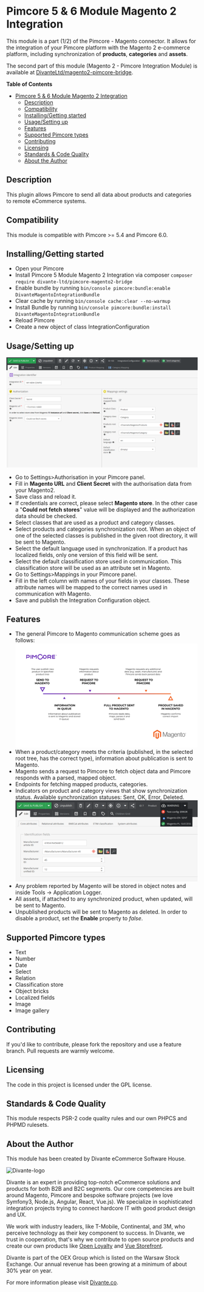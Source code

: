 # <a name="integration-module"></a>Pimcore 5 & 6 Module Magento 2 Integration

This module is a part (1/2) of the Pimcore - Magento connector. 
It allows for the integration of your Pimcore platform with the Magento 2 e-commerce platform, including synchronization of **products**, **categories** and **assets**.

The second part of this module (Magento 2 - Pimcore Integration Module) is available at [DivanteLtd/magento2-pimcore-bridge](https://github.com/DivanteLtd/magento2-pimcore-bridge). 

**Table of Contents**

- [Pimcore 5 & 6 Module Magento 2 Integration](#integration-module)
	- [Description](#description)
	- [Compatibility](#compatibility)
	- [Installing/Getting started](#installing)
	- [Usage/Setting up](#usage)
	- [Features](#features)
	- [Supported Pimcore types](#supported-types)
	- [Contributing](#contributing)
	- [Licensing](#licensing)
	- [Standards & Code Quality](#standards)
	- [About the Author](#authors)
	
## <a name="description"></a>Description	
This plugin allows Pimcore to send all data about products and categories to remote eCommerce systems.

## <a name="compatibility"></a>Compatibility	
This module is compatible with Pimcore >= 5.4 and Pimcore 6.0.

## <a name="installing"></a>Installing/Getting started	
- Open your Pimcore
- Install Pimcore 5 Module Magento 2 Integration via composer ```composer require divante-ltd/pimcore-magento2-bridge```
- Enable bundle by running  ```bin/console pimcore:bundle:enable DivanteMagentoIntegrationBundle```
- Clear cache by running ```bin/console cache:clear --no-warmup```
- Install Bundle by running ```bin/console pimcore:bundle:install DivanteMagentoIntegrationBundle```
- Reload Pimcore
- Create a new object of class IntegrationConfiguration

## <a name="usage"></a>Usage/Setting up
![Screenshot](doc/images/integrationConfigurationView.png)
- Go to Settings>Authorisation in your Pimcore panel.
- Fill in **Magento URL** and **Client Secret** with the authorisation data from your Magento2.
- Save class and reload it.
- If credentials are correct, please select **Magento store**. In the other case a "**Could not fetch stores**" value will be displayed and the authorization data should be checked.
- Select classes that are used as a product and category classes.
- Select products and categories synchronization root. When an object of one of the selected classes is published in the given root directory, it will be sent to Magento.
- Select the default language used in synchronization. If a product has localized fields, only one version of this field will be sent.
- Select the default classification store used in communication. This classification store will be used as an attribute set in Magento.
- Go to Settings>Mappings in your Pimcore panel.
- Fill in the left column with names of your fields in your classes. These attribute names will be mapped to the correct names used in communication with Magento.
- Save and publish the Integration Configuration object.

## <a name="features"></a>Features
- The general Pimcore to Magento communication scheme goes as follows:
![Screenshot](doc/images/integration_workflow.png)
- When a product/category meets the criteria (published, in the selected root tree, has the correct type), information about publication is sent to Magento.
- Magento sends a request to Pimcore to fetch object data and Pimcore responds with a parsed, mapped object.
- Endpoints for fetching mapped products, categories.
- Indicators on product and category views that show synchronization status. Available synchronization statuses: Sent, OK, Error, Deleted.
![Screenshot](doc/images/productView.png)
- Any problem reported by Magento will be stored in object notes and inside Tools -> Application Logger.
- All assets, if attached to any synchronized product, when updated, will be sent to Magento.
- Unpublished products will be sent to Magento as deleted. In order to disable a product, set the **Enable** property to *false*.

## <a name="supported-types"></a>Supported Pimcore types
- Text
- Number
- Date
- Select
- Relation
- Classification store
- Object bricks
- Localized fields
- Image
- Image gallery
 
## <a name="contributing"></a>Contributing

If you'd like to contribute, please fork the repository and use a feature branch. Pull requests are warmly welcome.

## <a name="licensing"></a>Licensing
The code in this project is licensed under the GPL license.

## <a name="standards"></a>Standards & Code Quality
This module respects PSR-2 code quality rules and our own PHPCS and PHPMD rulesets.

## <a name="authors"></a>About the Author

This module has been created by Divante eCommerce Software House.

![Divante-logo](http://divante.co/logo-HG.png "Divante")

Divante is an expert in providing top-notch eCommerce solutions and products for both B2B and B2C segments. Our core competencies are built around Magento, Pimcore and bespoke software projects (we love Symfony3, Node.js, Angular, React, Vue.js). We specialize in sophisticated integration projects trying to connect hardcore IT with good product design and UX.

We work with industry leaders, like T-Mobile, Continental, and 3M, who perceive technology as their key component to success. In Divante, we trust in cooperation, that's why we contribute to open source products and create our own products like [Open Loyalty](http://www.openloyalty.io/ "Open Loyalty") and [Vue Storefront](https://github.com/DivanteLtd/vue-storefront "Vue Storefront").

Divante is part of the OEX Group which is listed on the Warsaw Stock Exchange. Our annual revenue has been growing at a minimum of about 30% year on year.

For more information please visit [Divante.co](https://divante.co/ "Divante.co").
